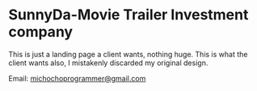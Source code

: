 # SunnyDa-Movie Trailer Investment company

This is just a landing page a client wants, nothing huge. This is what the client wants also, I mistakenly discarded my original design.

Email: michochoprogrammer@gmail.com
